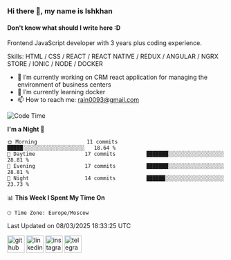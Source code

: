 ### Hi there 👋, my name is Ishkhan
#### Don't know what should I write here :D

Frontend JavaScript developer with 3 years plus coding experience.

Skills: HTML / CSS / REACT / REACT NATIVE / REDUX / ANGULAR / NGRX STORE / IONIC / NODE / DOCKER

- 🔭 I’m currently working on CRM react application for managing the environment of business centers 
- 🌱 I’m currently learning docker 
- 📫 How to reach me: rain0093@gmail.com 

<!--START_SECTION:waka-->
![Code Time](http://img.shields.io/badge/Code%20Time-768%20hrs%2037%20mins-blue)

**I'm a Night 🦉** 

```text
🌞 Morning                11 commits          █████░░░░░░░░░░░░░░░░░░░░   18.64 % 
🌆 Daytime                17 commits          ███████░░░░░░░░░░░░░░░░░░   28.81 % 
🌃 Evening                17 commits          ███████░░░░░░░░░░░░░░░░░░   28.81 % 
🌙 Night                  14 commits          ██████░░░░░░░░░░░░░░░░░░░   23.73 % 
```


📊 **This Week I Spent My Time On** 

```text
🕑︎ Time Zone: Europe/Moscow
```


 Last Updated on 08/03/2025 18:33:25 UTC
<!--END_SECTION:waka-->

[<img src='https://cdn.jsdelivr.net/npm/simple-icons@3.0.1/icons/github.svg' alt='github' height='40'>](https://github.com/drakyone)  [<img src='https://cdn.jsdelivr.net/npm/simple-icons@3.0.1/icons/linkedin.svg' alt='linkedin' height='40'>](https://www.linkedin.com/in/ishkhan-papazian-8bba9a1a3//)  [<img src='https://cdn.jsdelivr.net/npm/simple-icons@3.0.1/icons/instagram.svg' alt='instagram' height='40'>](https://www.instagram.com/papazianishkhan/)  [<img src='https://cdn.jsdelivr.net/npm/simple-icons@3.0.1/icons/telegram.svg' alt='telegram' height='40'>](https://t.me/drakyone)  
